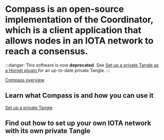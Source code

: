# Compass is an open-source implementation of the Coordinator, which is a client application that allows nodes in an IOTA network to reach a consensus.

:::danger:
This software is now **deprecated**. See [Set up a private Tangle as a Hornet plugin
](root://hornet/1.1/tutorials/set-up-a-private-tangle-hornet.md) for an up-to-date private Tangle.
:::


[Compass overview](/1.0/overview.md)
## Learn what Compass is and how you can use it

[Set up a private Tangle](/1.0/tutorials/install-compass.md)
## Find out how to set up your own IOTA network with its own private Tangle
